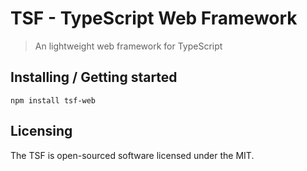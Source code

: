 # TSF - TypeScript Web Framework
> An lightweight web framework for TypeScript

## Installing / Getting started

```shell
npm install tsf-web
```

## Licensing

The TSF is open-sourced software licensed under the MIT.
